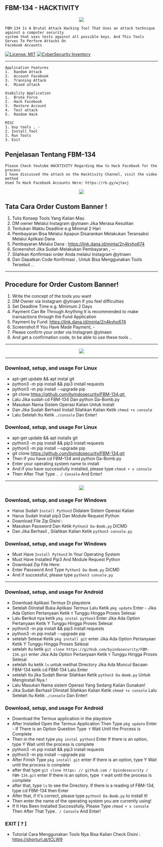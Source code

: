 ## FBM-134 - HACKTIVITY

<p align="center">
<img src="https://user-images.githubusercontent.com/66542572/90547741-2c321a80-e1b6-11ea-8314-af370a2a33ad.png"  />
</p>

```
FBM-134 Is A Brutal Attack Hacking Tool That Uses an attack technique against a computer security 
system that uses tests against all possible keys. And This Tools Serves To Perform Attacks On 
Facebook Accounts
```
[![License: MIT](https://img.shields.io/badge/Check-Youtube-red.svg)](https://youtu.be/JCqup2Vmaz8)
[![CyberSecurity Inventory](https://img.shields.io/badge/HACTIVITY-FF5050_flat.svg)](https://youtu.be/JCqup2Vmaz8)

***

```
Application Features
1.  Random Attack
2.  Account Facebook
3.  Tranning Attack
4.  Mixed attack

Usability Application
1.  Brute Force
2.  Hack Facebook
3.  Restore Account
4.  Test attack
5.  Random Hack

MISC
1. buy tools , -
2. Install Tool
3. Run Tools
3. Exit
```
## Penjelasan Tentang FBM-134
```
Please Check Youtube HACKTIVITY Regarding How to Hack Facebook for the process
I have discussed the attack on the Hacktivity Channel, visit the video method
Used To Hack Facebook Accounts Here: https://rb.gy/wjtavj
```
<p align="center">
<img src="https://user-images.githubusercontent.com/66542572/90547820-42d87180-e1b6-11ea-9070-22832de6a14c.png"  />
</p>

## Tata Cara Order Custom Banner !
1. Tulis Konsep Tools Yang Kalian Mau
2. DM owner Melalui Instagram @ytnaen Jika Merasa Kesulitan
3. Tentukan Waktu Deadline e.g Minimal 2 Hari
4. Pembayaran Bisa Melalui Apapun Disarankan Melakukan Teransaksi Melalui Aplikasi Dana
5. Pembayaran Melalui Dana : https://link.dana.id/minta/2n4kvho674
6. Screenshot Jika Sudah Melakukan Pembayaran , -- 
7. Silahkan Konfirmasi order Anda melalui Instagram @ytnaen
8. Dan Dapatkan Code Konfirmasi , Untuk Bisa Menggunakan Tools Tersebut ..
***

## Procedure for Order Custom Banner!
1. Write the concept of the tools you want
2. DM Owner via Instagram @ytnaen if you feel difficulties
3. Set Deadline Time e.g. Minimum 2 Days
4. Payment Can Be Through Anything It is recommended to make transactions through the Fund Application
5. Payment by Fund: https://link.dana.id/minta/2n4kvho674
6. Screenshot If You Have Made Payment, -
7. Please confirm your order via Instagram @ytnaen
8. And get a confirmation code, to be able to use these tools ..
***

<p align="center">
<img src="https://user-images.githubusercontent.com/66542572/90549172-4a991580-e1b8-11ea-8f77-e638f977355b.png"  />
</p>

***

### Download, setup, and usage For Linux
* apt-get update && apt instal git
* python3 -m pip install && pip3 install requests
* python3 -m pip install --upgrade pip 
* git clone https://github.com/byindosecurity/FBM-134.git 
* Lalu Jika sudah cd FBM-134 Dan python Da-Bomb.py
* Masukan Nama Sistem Operasi Kalian Untuk Install
* Dan Jika Sudah Berhasil Install Silahkan Kalian Ketik `chmod +x console` 
* Lalu Setelah Itu Ketik `./console` Dan Enter!

### Download, setup, and usage For Linux
* apt-get update && apt installs git
* python3 -m pip install && pip3 install requests
* python3 -m pip install --upgrade pip 
* git clone https://github.com/byindosecurity/FBM-134.git
* Then if you have cd FBM-134 and python Da-Bomb.py
* Enter your operating system name to install
* And if you have successfully installed, please type `chmod + x console`
* Then After That Type `. / Console` And Enter!

***

<p align="center">
<img src="https://user-images.githubusercontent.com/66542572/90571009-1daa2a00-e1db-11ea-9e95-3ff6dc2bc2e7.png"  />
</p>

### Download, setup, and usage For Windows
* Harus Sudah `Install Python3` Didalam Sistem Operasi Kalian
* Harus Sudah Install pip3 Dan Module Request Python
* Download File Zip Disini :
* Masukan Password Dan Ketik `Python3 Da-Bomb.py` DiCMD
* Dan Jika Berhasil , Silahkan Kalian Ketik `python3 console.py`

### Download, setup, and usage For Windows
* Must Have `Install Python3` In Your Operating System
* Must Have Installed Pip3 And Module Request Python
* Download Zip File Here:
* Enter Password And Type `Python3 Da-Bomb.py` DiCMD
* And if successful, please type `python3 console.py`

***

### Download, setup, and usage For Android
* Download Aplikasi Termux Di playstore
* Setelah Diinstall Buka Aplikasi Termux Lalu Ketik `pkg update` Enter - Jika Ada Option Pertanyaan Ketik `Y` Tunggu Hingga Proses Selesai
* Lalu Berikut nya ketik `pkg instal python3` Enter Jika Ada Option Pertanyaan Ketik Y Tunggu Hingga Proses Selesai
* python3 -m pip install && pip3 install requests
* python3 -m pip install --upgrade pip 
* setelah Selesai Ketik `pkg install git` enter Jika Ada Option Pertanyaan Ketik Y Tunggu Hingga Proses Selesai
* setelah itu ketik `git clone https://github.com/byindosecurity/FBM-134.git`  enter Jika Ada Option Pertanyaan Ketik `Y` Tunggu Hingga Proses Selesai
* setelah itu ketik `ls` untuk melihat Directory Jika Ada Muncul Bacaan FBM-134 ketik cd FBM-134 Lalu Enter
* setelah Itu jika Sudah Benar Silahkan Ketik `python3 Da-Bomb.py` Untuk Menginstall Nya ! 
* Lalu Masukan Nama sistem Operasi Yang Sedang Kalian Gunakan!
* Jika Sudah Berhasil DIinstall Silahkan Kalian Ketik `chmod +x console` Lalu Setelah Itu Ketik `./console` Dan Enter!


### Download, setup, and usage For Android
* Download the Termux application in the playstore
* After Installed Open the Termux Application Then Type `pkg update` Enter - If There is an Option Question Type` Y` Wait Until the Process is Complete
* Then in the next type `pkg instal python3` Enter If there is an option, type Y Wait until the process is complete
* python3 -m pip install && pip3 install requests
* python3 -m pip install --upgrade pip 
* After Finish Type `pkg install git` enter If there is an option, type Y Wait until the process is complete
* after that type `git clone https: // github.com / byindosecurity / FBM-134.git` enter If there is an option, type` Y` wait until the process is complete
* after that, type `ls` to see the Directory. If there is a reading of FBM-134, type cd FBM-134 then Enter
* After that, if it's correct, please type `python3 Da-Bomb.py` to install it!
* Then enter the name of the operating system you are currently using!
* If It Has Been Installed Successfully, Please Type `chmod + x console` Then After That Type`. / Console` And Enter!

### EXIT [ ? ]
* Tutorial Cara Menggunakan Tools Nya Bisa Kalian Check Disini : https://shorturl.at/tCLW9
